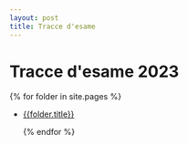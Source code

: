 ```yaml
---
layout: post
title: Tracce d'esame
---
```


# Tracce d'esame 2023

{% for folder in site.pages %}

- [{{folder.title}}]({{site.baseurl}}{{folder.url}})

  {% endfor %}
